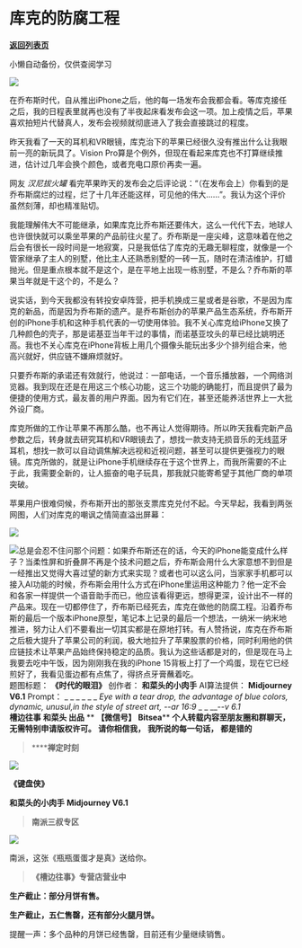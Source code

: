 # 库克的防腐工程

[**返回列表页**](/gzh/槽边往事)

小懒自动备份，仅供查阅学习

![](https://mmbiz.qpic.cn/mmbiz_jpg/Ia6gU9JNtkqUicD7dTfzyhuFW4IhNkiaUvTDkWCbf30FP7ORJFvQYG1ibtYW0yDkD0nLtLYCatALrt1eIv30mRSdw/640?wx_fmt=jpeg&from;=appmsg)

在乔布斯时代，自从推出iPhone之后，他的每一场发布会我都会看。等库克接任之后，我的日程表里就再也没有了半夜起床看发布会这一项。加上疫情之后，苹果喜欢拍短片代替真人，发布会视频就彻底进入了我会直接跳过的程度。

昨天我看了一天的耳机和VR眼镜，库克治下的苹果已经很久没有推出什么让我眼前一亮的新玩具了。Vision
Pro算是个例外，但现在看起来库克也不打算继续推进，估计过几年会换个颜色，或者充电口原价再卖一遍。

网友 _汉尼拔火罐_
看完苹果昨天的发布会之后评论说：“（在发布会上）你看到的是乔布斯腐烂的过程，烂了十几年还能这样，可见他的伟大…...”。我认为这个评价虽然刻薄，却也精准贴切。

我能理解伟大不可能继承，如果库克比乔布斯还要伟大，这么一代代下去，地球人也许很快就可以乘坐苹果的产品前往火星了。乔布斯是一座尖峰，这意味着在他之后会有很长一段时间是一地寂寞，只是我低估了库克的无趣无聊程度，就像是一个管家继承了主人的别墅，他比主人还熟悉别墅的一砖一瓦，随时在清洁维护，打蜡抛光。但是重点根本就不是这个，是在平地上出现一栋别墅，不是么？乔布斯的苹果当年就是干这个的，不是么？  

说实话，到今天我都没有转投安卓阵营，把手机换成三星或者是谷歌，不是因为库克的新品，而是因为乔布斯的遗产。是乔布斯创办的苹果产品生态系统，乔布斯开创的iPhone手机和这种手机代表的一切使用体验。我不关心库克给iPhone又换了几种颜色的壳子，那是诺基亚当年干过的事情，而诺基亚坟头的草已经比姚明还高。我也不关心库克在iPhone背板上用几个摄像头能玩出多少个排列组合来，他高兴就好，供应链不嫌麻烦就好。

只要乔布斯的承诺还有效就行，他说过：一部电话，一个音乐播放器，一个网络浏览器。我到现在还是在用这三个核心功能，这三个功能的确能打，而且提供了最为便捷的使用方式，最友善的用户界面。因为有它们在，甚至还能养活世界上一大批外设厂商。

库克所做的工作让苹果不再那么酷，也不再让人觉得期待。所以昨天我看完新产品参数之后，转身就去研究耳机和VR眼镜去了，想找一款支持无损音乐的无线蓝牙耳机，想找一款可以自动调焦解决远视和近视问题，甚至可以提供更强视力的眼镜。库克所做的，就是让iPhone手机继续存在于这个世界上，而我所需要的不止于此，我需要全新的，让人振奋的电子玩具，那我就只能寄希望于其他厂商的单项突破。

苹果用户很难伺候，乔布斯开出的那张支票库克兑付不起。今天早起，我看到两张网图，人们对库克的嘲讽之情简直溢出屏幕：

![](https://mmbiz.qpic.cn/mmbiz_jpg/Ia6gU9JNtkqUicD7dTfzyhuFW4IhNkiaUvRh0EkW6CBPnslicO4wluIG28sCHxcLePoG4zXgLQMKoToq22h2qeFCg/640?wx_fmt=jpeg&from;=appmsg)

![](https://mmbiz.qpic.cn/mmbiz_jpg/Ia6gU9JNtkqUicD7dTfzyhuFW4IhNkiaUvwx3P0ibjzg9iaztv7iafojCzZqFibzThtLXCwVk2gTiagJrOXE6Ygia5R54A/640?wx_fmt=jpeg&from;=appmsg)总是会忍不住问那个问题：如果乔布斯还在的话，今天的iPhone能变成什么样子？当柔性屏和折叠屏不再是个技术问题之后，乔布斯会用什么大家意想不到但是一经推出又觉得大喜过望的新方式来实现？或者也可以这么问，当家家手机都可以接入AI功能的时候，乔布斯会用什么方式在iPhone里运用这种能力？他一定不会和各家一样提供一个语音助手而已，他应该看得更远，想得更深，设计出不一样的产品来。现在一切都停住了，乔布斯已经死去，库克在做他的防腐工程。沿着乔布斯的最后一个版本iPhone原型，笔记本上记录的最后一个想法，一纳米一纳米地推进，努力让人们不要看出一切其实都是在原地打转。有人赞扬说，库克在乔布斯之后极大提升了苹果公司的利润，极大地拉升了苹果股票的价格，同时利用他的供应链技术让苹果产品始终保持稳定的品质。我认为这些话都是对的，但是现在马上我要去吃中午饭，因为刚刚我在我的iPhone
15背板上打了一个鸡蛋，现在它已经煎好了，我看见蛋边都有点焦了，得挤点牙膏蘸着吃。  
题图标题： **《时代的眼泪》** 创作者： **和菜头的小肉手** AI算法提供： **Midjourney V6.1** Prompt： _ _ _ _
_ _ _Eye with a tear drop, the advantage of blue colors, dynamic, unusul,in
the style of street art, --ar 16:9_ _ _ __-_-v 6.1_  
 **槽边往事** **和菜头 出品** ** **【微信号】** **Bitsea**** **个人转载内容至朋友圈和群聊天，无需特别申请版权许可。**
**请你相信我，** **我所说的每一句话，** **都是错的**

>  ******禅定时刻**

![](https://mmbiz.qpic.cn/mmbiz_jpg/Ia6gU9JNtkqUicD7dTfzyhuFW4IhNkiaUvAkGNC0j6ZtOQ9seibJTFnSCpZNnC4XymMoPAX8ibFOqIUxQ6q7T70iccQ/640?wx_fmt=jpeg&from;=appmsg)

 **《键盘侠》**

 **和菜头的小肉手** **Midjourney V6.1**

>  **南派三叔专区**

![](https://mmbiz.qpic.cn/mmbiz_jpg/Ia6gU9JNtkqUicD7dTfzyhuFW4IhNkiaUvTaALxVa5zrVGbGmZFx6z00gAYzNIyItIKvwCQuzNg4DrhBic9QymnsQ/640?wx_fmt=jpeg&from;=appmsg)

南派，这张《瓶瓶蛋蛋才是真》送给你。

>  **《槽边往事》专营店营业中**

 **生产截止：部分月饼有售。**  

 **生产截止，五仁售罄，还有部分火腿月饼。**  

提醒一声：多个品种的月饼已经售罄，目前还有少量继续销售。

